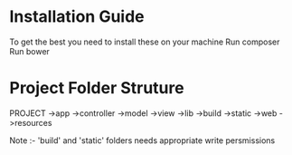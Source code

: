 Installation Guide
==================
To get the best you need to install these on your machine
Run composer
Run bower
	
Project Folder Struture
=============
PROJECT
	->app
	    ->controller
		->model
		->view
	->lib
	->build
	->static
	->web
	->resources
	
Note :- 'build' and 'static' folders needs appropriate write persmissions
		
